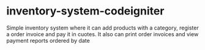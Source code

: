 # inventory-system-codeigniter
Simple inventory system where it can add products with a category, register a order invoice and pay it in cuotes. It also can print order invoices and view payment reports ordered by date
